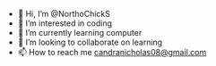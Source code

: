 - 👋 Hi, I’m @NorthoChickS
- 👀 I’m interested in coding
- 🌱 I’m currently learning computer
- 💞️ I’m looking to collaborate on learning
- 📫 How to reach me candranicholas08@gmail.com

<!---
NorthoChickS/NorthoChickS is a ✨ special ✨ repository because its `README.md` (this file) appears on your GitHub profile.
You can click the Preview link to take a look at your changes.
--->
